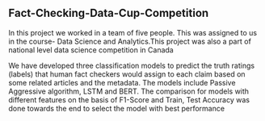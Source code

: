 ## Fact-Checking-Data-Cup-Competition

In this project we worked in a team of five people. This was assigned to us in the course- Data Science and Analytics.This project was also a part of national level data science competition in Canada

We have developed three classification models to predict the truth ratings (labels) that human fact checkers would assign to each claim based on some related articles and the metadata. The models include Passive Aggressive algorithm, LSTM and BERT. The comparison for models with different features on the basis of F1-Score and Train, Test Accuracy was done towards the end to select the model with best performance
